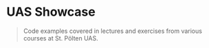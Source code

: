 # UAS Showcase
> Code examples covered in lectures and exercises from various courses at St. Pölten UAS.